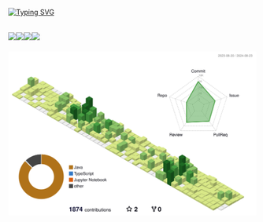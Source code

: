 
[![Typing SVG](https://readme-typing-svg.demolab.com/?lines=Backend+Developer;Server+Developer)](https://git.io/typing-svg)

<img src="https://img.shields.io/badge/java-007396?style=for-the-badge&logo=java&logoColor=white"><img src="https://img.shields.io/badge/mysql-4479A1?style=for-the-badge&logo=mysql&logoColor=white"><img src="https://img.shields.io/badge/springboot-6DB33F?style=for-the-badge&logo=springboot&logoColor=white"><img src="https://img.shields.io/badge/Spring-6DB33F.svg?style=for-the-badge&logo=spring&logoColor=white" />
-------
![](./profile-3d-contrib/profile-green-animate.svg)





